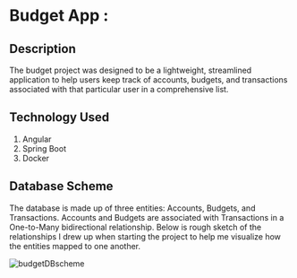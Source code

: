 # Budget App :
 
## Description
The budget project was designed to be a lightweight, streamlined application to help users keep track of accounts, budgets, and
transactions associated with that particular user in a comprehensive list. 

## Technology Used
1. Angular
2. Spring Boot
 3. Docker 

## Database Scheme
The database is made up of three entities: Accounts, Budgets, and Transactions. Accounts and Budgets are associated with Transactions in a One-to-Many bidirectional relationship. Below is rough sketch of the relationships I drew up when starting the project to help me visualize how the entities mapped to one another.  

![budgetDBscheme](https://user-images.githubusercontent.com/107430866/219746872-b28711ef-cf4e-4167-85ca-74faa2e71025.png)
